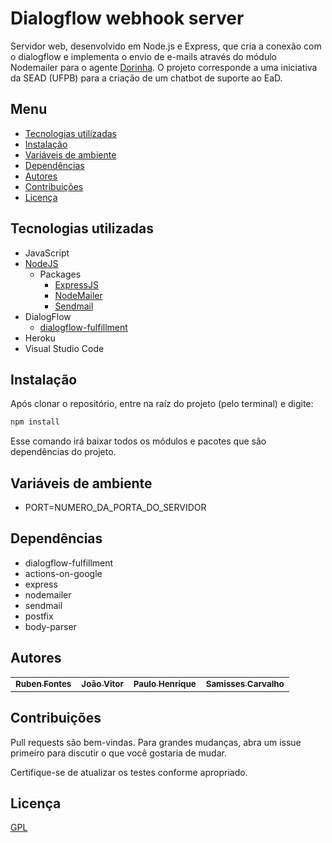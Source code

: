 
# Dialogflow webhook server 

Servidor web, desenvolvido em Node.js e Express, que cria a conexão com o dialogflow e implementa o envio de e-mails através do módulo Nodemailer para o agente <a href="https://t.me/dorinhasead_bot">Dorinha</a>. O projeto corresponde a uma iniciativa da SEAD (UFPB) para a criação de um chatbot de suporte ao EaD.

## Menu #

- [Tecnologias utilizadas](#tecnologias-utilizadas)
- [Instalação](#instalação)
- [Variáveis de ambiente](#variáveis-de-ambiente)
- [Dependências](#dependências)
- [Autores](#autores)
- [Contribuições](#contribuições)
- [Licença](#licença)

## Tecnologias utilizadas #
- JavaScript
- [NodeJS](https://nodejs.org)
    - Packages
        - [ExpressJS](https://expressjs.com)
        - [NodeMailer](https://nodemailer.com/about/)
        - [Sendmail](https://www.npmjs.com/package/sendmail)
- DialogFlow
    - [dialogflow-fulfillment](https://www.npmjs.com/package/dialogflow-fulfillment)
- Heroku
- Visual Studio Code

## Instalação #
Após clonar o repositório, entre na raíz do projeto (pelo terminal) e digite:

```bash
npm install
```

Esse comando irá baixar todos os módulos e pacotes que são dependências do projeto.

## Variáveis de ambiente # 
- PORT=NUMERO_DA_PORTA_DO_SERVIDOR

## Dependências #
- dialogflow-fulfillment
- actions-on-google <opcional>
- express
- nodemailer
- sendmail
- postfix <opcional>
- body-parser

## Autores #

<table>
  <tr>
    <td align="center">
      <a href="https://github.com/RubenFontes">
        <sub>
          <b>Ruben Fontes</b>
        </sub>
      </a>
    <td align="center">
      <a href="https://github.com/joanex01">
        <sub>
          <b>João Vitor</b>
        </sub>
      </a>
    <td align="center">
      <a href="https://paulohsms.com">
        <sub>
          <b>Paulo Henrique</b>
        </sub>
      </a>
    <td align="center">
      <a href="https://t.me/Samiss_rs">
        <sub>
          <b>Samisses Carvalho</b>
        </sub>
      </a>
  </tr>
</table>

## Contribuições #
Pull requests são bem-vindas. Para grandes mudanças, abra um issue primeiro para discutir o que você gostaria de mudar.

Certifique-se de atualizar os testes conforme apropriado.

## Licença #
[GPL](https://choosealicense.com/licenses/gpl-3.0/)

